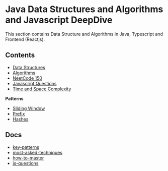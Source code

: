# Java Data Structures and Algorithms and Javascript DeepDive

This section contains Data Structure and Algorithms in Java, Typescript and Frontend (Reactjs).

## Contents

- [Data Structures](./src/DataStructures)
- [Algorithms](./src/Algorithms/README.md)
- [NeetCode 150](./src/neetcode_150/README.md)
- [Javascript Questions](./js_questions)
- [Time and Space Complexity](./src/TimeSpaceComplexity/README.md)

**Patterns**

- [Sliding Window](./src/KeyPatterns/SlidingWindow/README.md)
- [Prefix](./src/KeyPatterns/Prefix/README.md)
- [Hashes](./src/KeyPatterns/Hashes/README.md)

## Docs

- [key-patterns](./docs/keys-patterns.md)
- [most-asked-techniques](./docs/most-asked-techniques.md)
- [how-to-master](./docs/how-to-master.md)
- [js-questions](./docs/javascript-common-questions.md)
